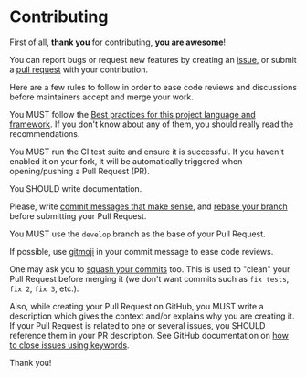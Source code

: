 # Contributing

First of all, **thank you** for contributing, **you are awesome**!

You can report bugs or request new features by creating an [issue](https://github.com/Monogramm/__app_slug__/issues), or submit a [pull request](https://github.com/Monogramm/__app_slug__/pulls) with your contribution.

Here are a few rules to follow in order to ease code reviews and discussions before maintainers accept and merge your work.

<!--
    [TODO] Replace the best practices depending on the project's language and framework.
-->

You MUST follow the [Best practices for this project language and framework](https://en.wikipedia.org/wiki/Best_coding_practices). If you don't know about any of them, you should really read the recommendations.

You MUST run the CI test suite and ensure it is successful. If you haven't enabled it on your fork, it will be automatically triggered when opening/pushing a Pull Request (PR).

You SHOULD write documentation.

Please, write [commit messages that make sense](http://tbaggery.com/2008/04/19/a-note-about-git-commit-messages.html), and [rebase your branch](http://git-scm.com/book/en/Git-Branching-Rebasing) before submitting your Pull Request.

You MUST use the `develop` branch as the base of your Pull Request.

If possible, use [gitmoji](https://gitmoji.carloscuesta.me/) in your commit message to ease code reviews.

One may ask you to [squash your commits](http://gitready.com/advanced/2009/02/10/squashing-commits-with-rebase.html) too. This is used to "clean" your Pull Request before merging it (we don't want commits such as `fix tests`, `fix 2`, `fix 3`, etc.).

Also, while creating your Pull Request on GitHub, you MUST write a description which gives the context and/or explains why you are creating it. If your Pull Request is related to one or several issues, you SHOULD reference them in your PR description. See GitHub documentation on [how to close issues using keywords](https://help.github.com/en/articles/closing-issues-using-keywords).

Thank you!
